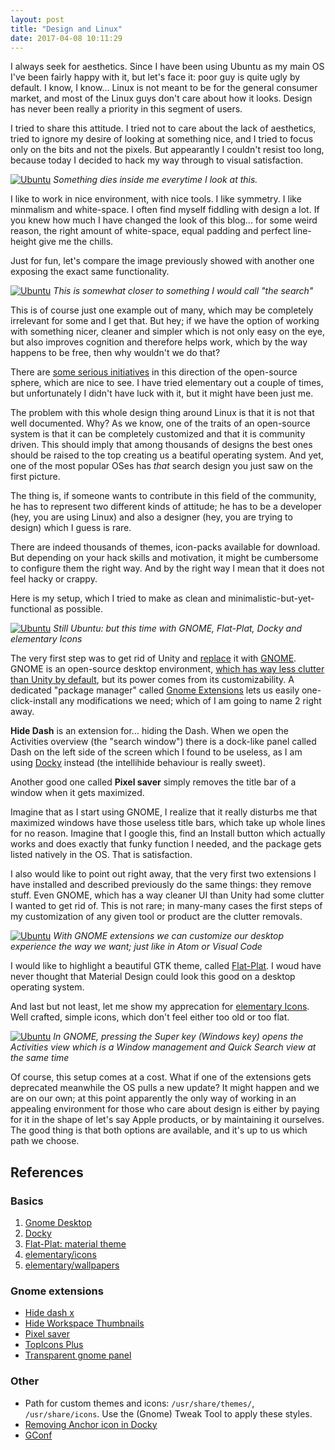 ```yaml
---
layout: post
title: "Design and Linux"
date: 2017-04-08 10:11:29
---
```


I always seek for aesthetics. Since I have been using Ubuntu as my main OS I've been fairly happy with it, but let's face it: poor guy is quite ugly by default. I know, I know... Linux is not meant to be for the general consumer market, and most of the Linux guys don't care about how it looks. Design has never been really a priority in this segment of users.

I tried to share this attitude. I tried not to care about the lack of aesthetics, tried to ignore my desire of looking at something nice, and I tried to focus only on the bits and not the pixels. But appearantly I couldn't resist too long, because today I decided to hack my way through to visual satisfaction.

[![Ubuntu](http://www.unixmen.com/wp-content/uploads/2014/04/Menu_003.png)](http://www.unixmen.com/wp-content/uploads/2014/04/Menu_003.png)
*Something dies inside me everytime I look at this.*

I like to work in nice environment, with nice tools. I like symmetry. I like minmalism and white-space. I often find myself fiddling with design a lot. If you knew how much I have changed the look of this blog... for some weird reason, the right amount of white-space, equal padding and perfect line-height give me the chills.

Just for fun, let's compare the image previously showed with another one exposing the exact same functionality.

[![Ubuntu](https://cdn.pbrd.co/images/1SEtvynjr.png)](https://cdn.pbrd.co/images/1SEtvynjr.png)
*This is somewhat closer to something I would call "the search"*

This is of course just one example out of many, which may be completely irrelevant for some and I get that. But hey; if we have the option of working with something nicer, cleaner and simpler which is not only easy on the eye, but also improves cognition and therefore helps work, which by the way happens to be free, then why wouldn't we do that?

There are [some serious initiatives](https://elementary.io/) in this direction of the open-source sphere, which are nice to see. I have tried elementary out a couple of times, but unfortunately I didn't have luck with it, but it might have been just me.

The problem with this whole design thing around Linux is that it is not that well documented. Why? As we know, one of the traits of an open-source system is that it can be completely customized and that it is community driven. This should imply that among thousands of designs the best ones should be raised to the top creating us a beatiful operating system. And yet, one of the most popular OSes has *that* search design you just saw on the first picture.

The thing is, if someone wants to contribute in this field of the community, he has to represent two different kinds of attitude; he has to be a developer (hey, you are using Linux) and also a designer (hey, you are trying to design) which I guess is rare.

There are indeed thousands of themes, icon-packs available for download. But depending on your hack skills and motivation, it might be cumbersome to configure them the right way. And by the right way I mean that it does not feel hacky or crappy.

Here is my setup, which I tried to make as clean and minimalistic-but-yet-functional as possible.

[![Ubuntu](https://cdn.pbrd.co/images/bzOqtdis.png)](https://cdn.pbrd.co/images/bzOqtdis.png)
*Still Ubuntu: but this time with GNOME, Flat-Plat, Docky and elementary Icons*

The very first step was to get rid of Unity and [replace](http://askubuntu.com/questions/781559/using-gnome-in-ubuntu-16-04-lts) it with [GNOME](https://www.gnome.org/). GNOME is an open-source desktop environment, [which has way less clutter than Unity by default](https://www.gnome.org/gnome-3/), but its power comes from its customizability. A dedicated "package manager" called [Gnome Extensions](https://extensions.gnome.org/) lets us easily one-click-install any modifications we need; which of I am going to name 2 right away.

**Hide Dash** is an extension for... hiding the Dash. When we open the Activities overview (the "search window") there is a dock-like panel called Dash on the left side of the screen which I found to be useless, as I am using [Docky](http://wiki.go-docky.com/index.php?title=Welcome_to_the_Docky_wiki) instead (the intellihide behaviour is really sweet).

Another good one called **Pixel saver** simply removes the title bar of a window when it gets maximized.


Imagine that as I start using GNOME, I realize that it really disturbs me that maximized windows have those useless title bars, which take up whole lines for no reason. Imagine that I google this, find an Install button which actually works and does exactly that funky function I needed, and the package gets listed natively in the OS. That is satisfaction.

I also would like to point out right away, that the very first two extensions I have installed and described previously do the same things: they remove stuff. Even GNOME, which has a way cleaner UI than Unity had some clutter I wanted to get rid of. This is not rare; in many-many cases the first steps of my customization of any given tool or product are the clutter removals.

[![Ubuntu](https://cdn.pbrd.co/images/1S2fl3dEk.png)](https://cdn.pbrd.co/images/1S2fl3dEk.png)	
*With GNOME extensions we can customize our desktop experience the way we want; just like in Atom or Visual Code*

I would like to highlight a beautiful GTK theme, called [Flat-Plat](https://github.com/nana-4/Flat-Plat). I woud have never thought that Material Design could look this good on a desktop operating system.

And last but not least, let me show my apprecation for [elementary Icons](https://github.com/elementary/icons). Well crafted, simple icons, which don't feel either too old or too flat.

[![Ubuntu](https://cdn.pbrd.co/images/1UWz80tNU.png)](https://cdn.pbrd.co/images/1UWz80tNU.png)
*In GNOME, pressing the Super key (Windows key) opens the Activities view which is a Window management and Quick Search view at the same time*

Of course, this setup comes at a cost. What if one of the extensions gets deprecated meanwhile the OS pulls a new update? It might happen and we are on our own; at this point apparently the only way of working in an appealing environment for those who care about design is either by paying for it in the shape of let's say Apple products, or by maintaining it ourselves. The good thing is that both options are available, and it's up to us which path we choose.


## References

### Basics

1. [Gnome Desktop](https://www.gnome.org/)
2. [Docky](http://wiki.go-docky.com/index.php?title=Welcome_to_the_Docky_wiki)
3. [Flat-Plat: material theme](https://github.com/nana-4/Flat-Plat)
4. [elementary/icons](https://github.com/elementary/icons)
5. [elementary/wallpapers](https://github.com/elementary/wallpapers)

### Gnome extensions

- [Hide dash x](https://extensions.gnome.org/extension/805/hide-dash/)
- [Hide Workspace Thumbnails](https://extensions.gnome.org/extension/808/hide-workspace-thumbnails/)
- [Pixel saver](https://extensions.gnome.org/extension/723/pixel-saver/)
- [TopIcons Plus](https://extensions.gnome.org/extension/1031/topicons/)
- [Transparent gnome panel](https://extensions.gnome.org/extension/1099/transparent-gnome-panel/)

### Other

- Path for custom themes and icons: `/usr/share/themes/`, `/usr/share/icons`. Use the (Gnome) Tweak Tool to apply these styles.
- [Removing Anchor icon in Docky](http://askubuntu.com/questions/4942/remove-the-anchor-icon-in-docky)
- [GConf](https://projects.gnome.org/gconf/)